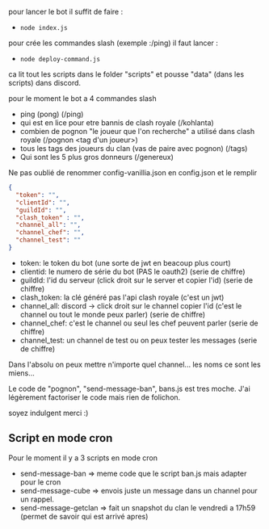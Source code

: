 pour lancer le bot il suffit de faire :
- `node index.js`

pour crée les commandes slash (exemple :/ping) il faut lancer :
- `node deploy-command.js`

ca lit tout les scripts dans le folder "scripts" et pousse "data" (dans les scripts) dans discord.

pour le moment le bot a 4 commandes slash
- ping (pong) (/ping)
- qui est en lice pour etre bannis de clash royale (/kohlanta)
- combien de pognon "le joueur que l'on recherche" a utilisé dans clash royale (/pognon <tag d'un joueur>)
- tous les tags des joueurs du clan (vas de paire avec pognon) (/tags) 
- Qui sont les 5 plus gros donneurs (/genereux)

Ne pas oublié de renommer config-vanillia.json en config.json et le remplir

```json
{
  "token": "",
  "clientId": "",
  "guildId": "",
  "clash_token" : "",
  "channel_all": "",
  "channel_chef": "",
  "channel_test": ""
}
```
- token: le token du bot (une sorte de jwt en beacoup plus court)
- clientid: le numero de série du bot (PAS le oauth2) (serie de chiffre)
- guildId: l'id du serveur (click droit sur le server et copier l'id) (serie de chiffre)
- clash_token: la clé généré pas l'api clash royale (c'est un jwt)
- channel_all: discord -> click droit sur le channel copier l'id (c'est le channel ou tout le monde peux parler) (serie de chiffre)
- channel_chef: c'est le channel ou seul les chef peuvent parler (serie de chiffre)
- channel_test: un channel de test ou on peux tester les messages (serie de chiffre)

Dans l'absolu on peux mettre n'importe quel channel... les noms ce sont les miens...

Le code de "pognon", "send-message-ban", bans.js est tres moche. J'ai légèrement factoriser le code mais rien de folichon.

soyez indulgent merci :)

## Script en mode cron

Pour le moment il y a 3 scripts en mode cron
- send-message-ban => meme code que le script ban.js mais adapter pour le cron
- send-message-cube => envois juste un message dans un channel pour un rappel.
- send-message-getclan => fait un snapshot du clan le vendredi a 17h59 (permet de savoir qui est arrivé apres)
